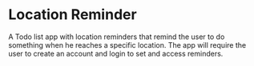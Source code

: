 # Location Reminder

A Todo list app with location reminders that remind the user to do something when he reaches a specific location. The app will require the user to create an account and login to set and access reminders.
